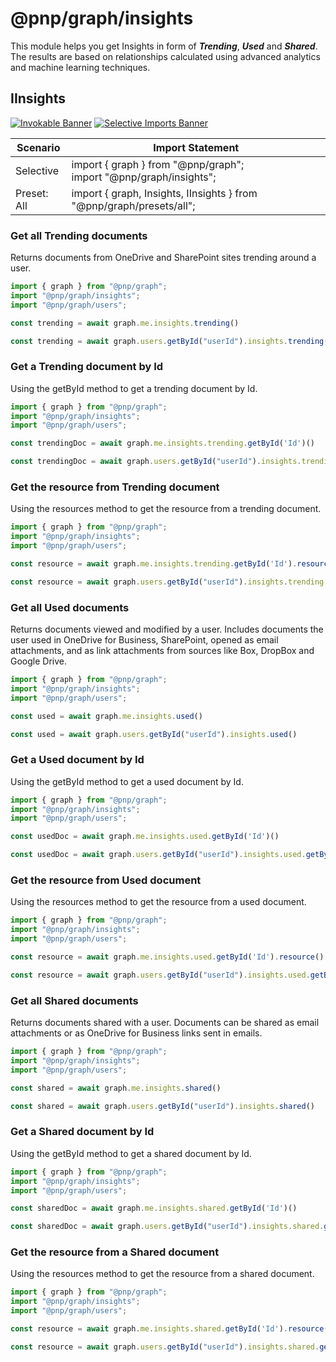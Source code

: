 # @pnp/graph/insights

This module helps you get Insights in form of ***Trending***, ***Used*** and ***Shared***. The results are based on relationships calculated using advanced analytics and machine learning techniques.

## IInsights

[![Invokable Banner](https://img.shields.io/badge/Invokable-informational.svg)](../concepts/invokable.md) [![Selective Imports Banner](https://img.shields.io/badge/Selective%20Imports-informational.svg)](../concepts/selective-imports.md)  

| Scenario    | Import Statement                                                  |
| ----------- | ----------------------------------------------------------------- |
| Selective   | import { graph } from "@pnp/graph";<br />import "@pnp/graph/insights"; |
| Preset: All | import { graph, Insights, IInsights } from "@pnp/graph/presets/all";    |

### Get all Trending documents

Returns documents from OneDrive and SharePoint sites trending around a user.

```TypeScript
import { graph } from "@pnp/graph";
import "@pnp/graph/insights";
import "@pnp/graph/users";

const trending = await graph.me.insights.trending()

const trending = await graph.users.getById("userId").insights.trending()
```

### Get a Trending document by Id

Using the getById method to get a trending document by Id.

```TypeScript
import { graph } from "@pnp/graph";
import "@pnp/graph/insights";
import "@pnp/graph/users";

const trendingDoc = await graph.me.insights.trending.getById('Id')()

const trendingDoc = await graph.users.getById("userId").insights.trending.getById('Id')()
```

### Get the resource from Trending document

Using the resources method to get the resource from a trending document.

```TypeScript
import { graph } from "@pnp/graph";
import "@pnp/graph/insights";
import "@pnp/graph/users";

const resource = await graph.me.insights.trending.getById('Id').resource()

const resource = await graph.users.getById("userId").insights.trending.getById('Id').resource()
```

### Get all Used documents

Returns documents viewed and modified by a user. Includes documents the user used in OneDrive for Business, SharePoint, opened as email attachments, and as link attachments from sources like Box, DropBox and Google Drive.

```TypeScript
import { graph } from "@pnp/graph";
import "@pnp/graph/insights";
import "@pnp/graph/users";

const used = await graph.me.insights.used()

const used = await graph.users.getById("userId").insights.used()
```

### Get a Used document by Id

Using the getById method to get a used document by Id.

```TypeScript
import { graph } from "@pnp/graph";
import "@pnp/graph/insights";
import "@pnp/graph/users";

const usedDoc = await graph.me.insights.used.getById('Id')()

const usedDoc = await graph.users.getById("userId").insights.used.getById('Id')()
```

### Get the resource from Used document

Using the resources method to get the resource from a used document.

```TypeScript
import { graph } from "@pnp/graph";
import "@pnp/graph/insights";
import "@pnp/graph/users";

const resource = await graph.me.insights.used.getById('Id').resource()

const resource = await graph.users.getById("userId").insights.used.getById('Id').resource()
```

### Get all Shared documents

Returns documents shared with a user. Documents can be shared as email attachments or as OneDrive for Business links sent in emails.

```TypeScript
import { graph } from "@pnp/graph";
import "@pnp/graph/insights";
import "@pnp/graph/users";

const shared = await graph.me.insights.shared()

const shared = await graph.users.getById("userId").insights.shared()
```

### Get a Shared document by Id

Using the getById method to get a shared document by Id.

```TypeScript
import { graph } from "@pnp/graph";
import "@pnp/graph/insights";
import "@pnp/graph/users";

const sharedDoc = await graph.me.insights.shared.getById('Id')()

const sharedDoc = await graph.users.getById("userId").insights.shared.getById('Id')()
```

### Get the resource from a Shared document

Using the resources method to get the resource from a shared document.

```TypeScript
import { graph } from "@pnp/graph";
import "@pnp/graph/insights";
import "@pnp/graph/users";

const resource = await graph.me.insights.shared.getById('Id').resource()

const resource = await graph.users.getById("userId").insights.shared.getById('Id').resource()
```

